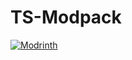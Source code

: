 # TS-Modpack
<a href="https://modrinth.com/modpack/ts-modpack" target="_blank"><img alt="Modrinth" src="https://img.shields.io/badge/Found_it_on-Modrinth-00AF5C?logo=modrinth"></a>
